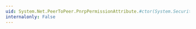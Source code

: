 ```yaml
---
uid: System.Net.PeerToPeer.PnrpPermissionAttribute.#ctor(System.Security.Permissions.SecurityAction)
internalonly: False
---
```

